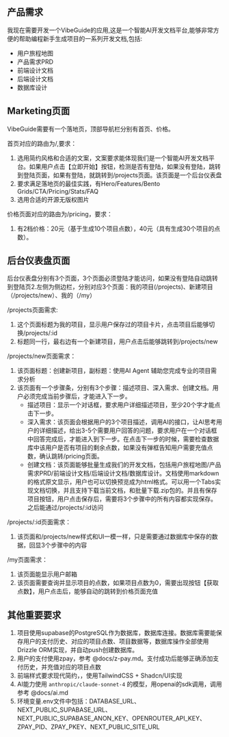 ## 产品需求
我现在需要开发一个VibeGuide的应用,这是一个智能AI开发文档平台,能够非常方便的帮助编程新手生成项目的一系列开发文档,包括:
- 用户旅程地图
- 产品需求PRD
- 前端设计文档
- 后端设计文档
- 数据库设计


## Marketing页面
VibeGuide需要有一个落地页，顶部导航栏分别有首页、价格。

首页对应的路由为/,要求：
1. 选用简约风格和合适的文案，文案要求能体现我们是一个智能AI开发文档平台。如果用户点击【立即开始】按钮，检测是否有登陆，如果没有登陆，跳转到登陆页面，如果有登陆，就跳转到/projects页面。该页面是一个后台仪表盘
2. 要求满足落地页的最佳实践，有Hero/Features/Bento Grids/CTA/Pricing/Stats/FAQ
3. 选用合适的开源无版权图片

价格页面对应的路由为/pricing，要求：
1. 有2档价格：20元（基于生成10个项目点数），40元（具有生成30个项目的点数）。


## 后台仪表盘页面
后台仪表盘分别有3个页面，3个页面必须登陆才能访问，如果没有登陆自动跳转到登陆页2.左侧为侧边栏，分别对应3个页面：我的项目(/projects)、新建项目（/projects/new）、我的（/my）

/projects页面需求:
1. 这个页面标题为我的项目，显示用户保存过的项目卡片，点击项目后能够切换/projects/:id
2. 标题同一行，最右边有一个新建项目，用户点击后能够跳转到/projects/new


/projects/new页面需求：
1. 该页面标题：创建新项目，副标题：使用AI Agent 辅助您完成专业的项目需求分析
2. 该页面有一个步骤条，分别有3个步骤：描述项目、深入需求、创建文档。用户必须完成当前步骤后，才能进入下一步。
	- 描述项目：显示一个对话框，要求用户详细描述项目，至少20个字才能点击下一步。
	- 深入需求：该页面会根据用户的3个项目描述，调用AI的接口，让AI思考用户的详细描述，给出3-5个需要用户回答的问题，要求用户在一个对话框中回答完成后，才能进入到下一步。在点击下一步的时候，需要检查数据库中该用户是否有项目的剩余点数，如果没有弹框告知用户需要充值点数，确认跳转/pricing页面。
	- 创建文档：该页面能够批量生成我们的开发文档，包括用户旅程地图/产品需求PRD/前端设计文档/后端设计文档/数据库设计。文档使用markdown的格式原文显示，用户也可以切换预览成为html格式。可以用一个Tabs实现文档切换，并且支持下载当前文档，和批量下载.zip包的。并且有保存项目按钮，用户点击保存后，需要将3个步骤中的所有内容都实现保存。之后能通过/projects/:id访问
	
	
/projects/:id页面需求：
1. 该页面和/projects/new样式和UI一模一样，只是需要通过数据库中保存的数据，回显3个步骤中的内容


/my页面需求：
1. 该页面能显示用户邮箱
2. 该页面需要查询并显示项目的点数，如果项目点数为0，需要出现按钮【获取点数】，用户点击后，能够自动的跳转到价格页面充值


## 其他重要要求
1. 项目使用supabase的PostgreSQL作为数据库，数据库连接。数据库需要能保存用户的支付历史、对应的项目点数、项目数据等，数据库操作全部使用Drizzle ORM实现，并自动push创建数据库。
2. 用户的支付使用zpay，参考 @docs/z-pay.md。支付成功后能够正确添加支付历史，并充值对应的项目点数
3. 前端样式要求现代简约，，使用TailwindCSS + Shadcn/UI实现
4. AI能力使用 `anthropic/claude-sonnet-4` 的模型，用openai的sdk调用，调用参考 @docs/ai.md
5. 环境变量.env文件中包括：DATABASE_URL、NEXT_PUBLIC_SUPABASE_URL、NEXT_PUBLIC_SUPABASE_ANON_KEY、OPENROUTER_API_KEY、ZPAY_PID、ZPAY_PKEY、NEXT_PUBLIC_SITE_URL